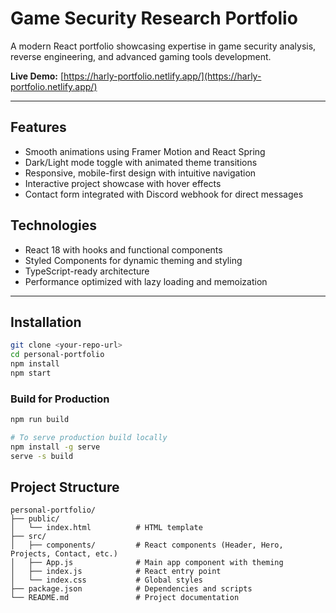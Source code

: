 # Game Security Research Portfolio

A modern React portfolio showcasing expertise in game security analysis, reverse engineering, and advanced gaming tools development.

**Live Demo:** [https://harly-portfolio.netlify.app/](https://harly-portfolio.netlify.app/)

---

## Features

- Smooth animations using Framer Motion and React Spring
- Dark/Light mode toggle with animated theme transitions
- Responsive, mobile-first design with intuitive navigation
- Interactive project showcase with hover effects
- Contact form integrated with Discord webhook for direct messages

## Technologies

- React 18 with hooks and functional components
- Styled Components for dynamic theming and styling
- TypeScript-ready architecture
- Performance optimized with lazy loading and memoization

---

## Installation

```bash
git clone <your-repo-url>
cd personal-portfolio
npm install
npm start
```

### Build for Production

```bash
npm run build

# To serve production build locally
npm install -g serve
serve -s build
```

## Project Structure

```
personal-portfolio/
├── public/
│   └── index.html          # HTML template
├── src/
│   ├── components/         # React components (Header, Hero, Projects, Contact, etc.)
│   ├── App.js              # Main app component with theming
│   ├── index.js            # React entry point
│   └── index.css           # Global styles
├── package.json            # Dependencies and scripts
└── README.md               # Project documentation
```
